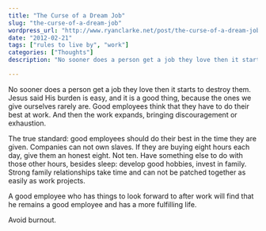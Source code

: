 ```yaml
---
title: "The Curse of a Dream Job"
slug: "the-curse-of-a-dream-job"
wordpress_url: "http://www.ryanclarke.net/post/the-curse-of-a-dream-job/"
date: "2012-02-21"
tags: ["rules to live by", "work"]
categories: ["Thoughts"]
description: "No sooner does a person get a job they love then it starts to destroy them. "

---
```


No sooner does a person get a job they love then it starts to destroy them. Jesus said His burden is easy, and it is a good thing, because the ones we give ourselves rarely are. Good employees think that they have to do their best at work. And then the work expands, bringing discouragement or exhaustion.

The true standard: good employees should do their best in the time they are given. Companies can not own slaves. If they are buying eight hours each day, give them an honest eight. Not ten. Have something else to do with those other hours, besides sleep: develop good hobbies, invest in family. Strong family relationships take time and can not be patched together as easily as work projects.

A good employee who has things to look forward to after work will find that he remains a good employee and has a more fulfilling life.

Avoid burnout.

